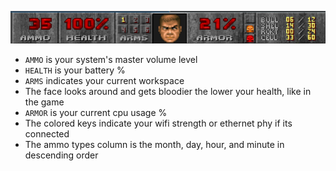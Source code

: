 ![example screenshot](https://github.com/oakreid/doomguy-status/raw/master/example_screenshot.png)

- `AMMO` is your system's master volume level
- `HEALTH` is your battery %
- `ARMS` indicates your current workspace
- The face looks around and gets bloodier the lower your health, like in the game
- `ARMOR` is your current cpu usage %
- The colored keys indicate your wifi strength or ethernet phy if its connected
- The ammo types column is the month, day, hour, and minute in descending order
